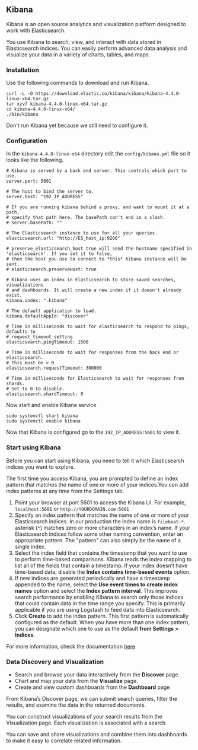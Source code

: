 ## Kibana
Kibana is an open source analytics and visualization platform designed to work with Elasticsearch.

You use Kibana to search, view, and interact with data stored in Elasticsearch indices. 
You can easily perform advanced data analysis and visualize your data in a variety of charts, tables, and maps.

### Installation 
Use the following commands to download and run Kibana.
```shell
curl -L -O https://download.elastic.co/kibana/kibana/kibana-4.4.0-linux-x64.tar.gz
tar xzvf kibana-4.4.0-linux-x64.tar.gz
cd kibana-4.4.0-linux-x64/
./bin/kibana
```

Don't run Kibana yet because we still need to configure it.

### Configuration
In the `kibana-4.4.0-linux-x64` directory edit the `config/kibana.yml` file so it looks like the following.
```shell
# Kibana is served by a back end server. This controls which port to use.
server.port: 5601

# The host to bind the server to.
server.host: "192_IP_ADDRESS"

# If you are running kibana behind a proxy, and want to mount it at a path,
# specify that path here. The basePath can't end in a slash.
# server.basePath: ""

# The Elasticsearch instance to use for all your queries.
elasticsearch.url: "http://ES_host_ip:9200"

# preserve_elasticsearch_host true will send the hostname specified in 'elasticsearch'. If you set it to false,
# then the host you use to connect to *this* Kibana instance will be sent.
# elasticsearch.preserveHost: true

# Kibana uses an index in Elasticsearch to store saved searches, visualizations
# and dashboards. It will create a new index if it doesn't already exist.
kibana.index: ".kibana"

# The default application to load.
kibana.defaultAppId: "discover"

# Time in milliseconds to wait for elasticsearch to respond to pings, defaults to
# request_timeout setting
elasticsearch.pingTimeout: 1500

# Time in milliseconds to wait for responses from the back end or elasticsearch.
# This must be > 0
elasticsearch.requestTimeout: 300000

# Time in milliseconds for Elasticsearch to wait for responses from shards.
# Set to 0 to disable.
elasticsearch.shardTimeout: 0
```

Now start and enable Kibana service
```shell
sudo systemctl start kibana
sudo systemctl enable kibana
```

Now that Kibana is configured go to the `192_IP_ADDRESS:5601` to view it.

### Start using Kibana
Before you can start using Kibana, you need to tell it which Elasticsearch indices you want to explore.

The first time you access Kibana, you are prompted to define an index pattern that matches the name of one 
or more of your indices.You can add index patterns at any time from the Settings tab.
 1. Point your browser at port 5601 to access the Kibana UI. 
 For example, `localhost:5601` or `http://YOURDOMAIN.com:5601`
 1. Specify an index pattern that matches the name of one or more of your Elasticsearch indices. 
 In our production the index name is `filebeat-*`. asterisk (`*`) matches zero or more characters in an index’s name. 
 If your Elasticsearch indices follow some other naming convention, enter an appropriate pattern. 
 The "pattern" can also simply be the name of a single index.
 1. Select the index field that contains the timestamp that you want to use to perform time-based comparisons. 
 Kibana reads the index mapping to list all of the fields that contain a timestamp.
 If your index doesn’t have time-based data, disable the **Index contains time-based events** option.
 1. If new indices are generated periodically and have a timestamp appended to the name, select the 
 **Use event times to create index names** option and select the **Index pattern interval**.
 This improves search performance by enabling Kibana to search only those indices that could contain data 
 in the time range you specify. This is primarily applicable if you are using Logstash to feed data into Elasticsearch.
 1. Click **Create** to add the index pattern. This first pattern is automatically configured as the default. 
 When you have more than one index pattern, you can designate which one to use as the default **from Settings > Indices**.

For more information, check the documentation [here](https://www.elastic.co/guide/en/kibana/current/index.html)

### Data Discovery and Visualization
 -  Search and browse your data interactively from the **Discover** page.
 -  Chart and map your data from the **Visualize** page.
 -  Create and view custom dashboards from the **Dashboard** page

From Kibana’s Discover page, we can submit search queries, filter the results, and examine the data 
in the returned documents.

You can construct visualizations of your search results from the Visualization page. 
Each visualization is associated with a search.

You can save and share visualizations and combine them into dashboards to make it easy to correlate related information. 
